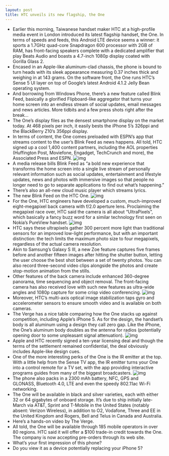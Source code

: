 ```yaml
---
layout: post
title: HTC unveils its new flagship, the One
---
```

* Earlier this morning, Taiwanese handset maker HTC at a high-profile media event in London introduced its latest flagship handset, the One. In terms of speeds and feeds, this Android LTE device seems a winner: it sports a 1.7GHz quad-core Snapdragon 600 processor with 2GB of RAM, has front-facing speakers complete with a dedicated amplifier that play Beats Audio and boasts a 4.7-inch 1080p display coated with Gorilla Glass 2.
* Encased in an Apple-like aluminum-clad chassis, the phone is bound to turn heads with its sleek appearance measuring 0.37 inches thick and weighing in at 143 grams. On the software front, the One runs HTC’s Sense 5 UI layer on top of Google’s latest Android 4.1.2 Jelly Bean operating system.
* And borrowing from Windows Phone, there’s a new feature called Blink Feed, basically a glorified Flipboard-like aggregator that turns your home screen into an endless stream of social updates, email messages and news articles. More tidbits and a few press shots right after the break…
* The One’s display files as the densest smartphone display on the market today. At 468 pixels per inch, it easily bests the iPhone 5’s 326ppi and the BlackBerry Z10’s 356ppi display.
* In terms of content, the One comes preloaded with ESPN’s app that streams content to the user’s Blink Feed as news happens. All told, HTC signed up a cool 1,400 content partners, including the AOL properties (Huffington Post, Moviefone, Engadget, TechCrunch and more), the Associated Press and ESPN.
![img](http://media.idownloadblog.com/wp-content/uploads/2013/02/HTC-One-lifestyle-002.jpg)
* A media release bills Blink Feed as “a bold new experience that transforms the home screen into a single live stream of personally relevant information such as social updates, entertainment and lifestyle updates, news and photos with immersive images so that people no longer need to go to separate applications to find out what’s happening.”
* There’s also an all-new cloud music player which streams lyrics.
* The new Blink Feed on the HTC One.
![img](http://media.idownloadblog.com/wp-content/uploads/2013/02/HTC-One-Blink-Feed.jpeg)
* For the One, HTC engineers have developed a custom, much-improved eight-megapixel back camera with f/2.0 aperture lens. Proclaiming the megapixel race over, HTC said the camera is all about “UltraPixels”, which basically a fancy buzz word for a similar technology first seen on Nokia’s PureView handset.
![img](http://media.idownloadblog.com/wp-content/uploads/2013/02/HTC-One-lifestyle-003.jpg)
* HTC says these ultrapixels gather 300 percent more light than traditional sensors for an improved low-light performance, but with an important distinction: the tech limits the maximum photo size to four megapixels, regardless of the actual camera resolution.
* Akin to Samsung’s Galaxy S III, a new Zoe feature captures five frames before and another fifteen images after hitting the shutter button, letting the user choose the best shot between a set of twenty photos. You can also record three-second video clips alongside the photos and create stop-motion animation from the stills.
* Other features of the back camera include enhanced 360-degree panorama, time sequencing and object removal. The front-facing camera has also received love with such new features as ultra-wide angles and 1080p capture for some crisp video conferencing.
![img](http://media.idownloadblog.com/wp-content/uploads/2013/02/HTC-One-lifestyle-001.jpg)
* Moreover, HTC’s multi-axis optical image stabilization taps gyro and accelerometer sensors to ensure smooth video and is available on both cameras.
* The Verge has a nice table comparing how the One stacks up against competition, including Apple’s iPhone 5. As for the design, the handset’s body is all aluminum using a design they call zero gap. Like the iPhone, the One’s aluminum body doubles as the antenna for radios (potentially opening door to some unpleasant signal attenuation).
![img](http://media.idownloadblog.com/wp-content/uploads/2013/02/HTC-One-aluminum-design.jpg)
* Apple and HTC recently signed a ten-year licensing deal and though the terms of the settlement remained confidential, the deal obviously includes Apple-like design cues.
* One of the more interesting perks of the One is the IR emitter at the top. With a little help from the Sense TV app, the IR emitter turns your One into a control remote for a TV set, with the app providing interactive programs guides from many of the biggest broadcasters.
![img](http://media.idownloadblog.com/wp-content/uploads/2013/02/HTC-One-four-up.jpg)
* The phone also packs in a 2300 mAh battery, NFC, GPS and GLONASS, Bluetooth 4.0, LTE and even the speedy 802.11ac Wi-Fi networking.
* The One will be available in black and silver varieties, each with either 32 or 64 gigabytes of onboard storage. It’s due to ship initially late-March via AT&T, Sprint and T-Mobile in the United States (notably absent: Verizon Wireless), in addition to O2, Vodafone, Three and EE in the United Kingdom and Rogers, Bell and Telus in Canada and Australia.
* Here’s a hands-on video by The Verge.
* All told, the One will be available through 185 mobile operators in over 80 regions. HTC said it will offer a $100 trade-in credit towards the One. The company is now accepting pre-orders through its web site.
* What’s your first impression of this phone?
* Do you view it as a device potentially replacing your iPhone 5?


